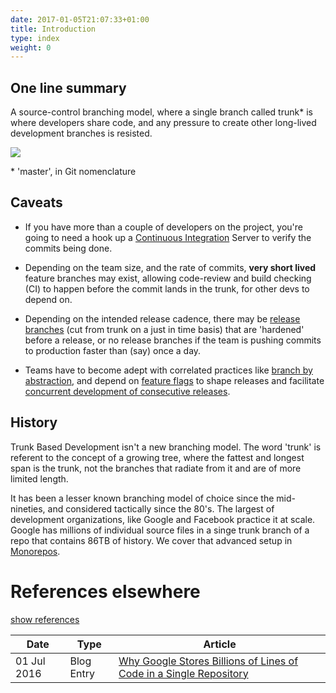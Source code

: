 ```yaml
---
date: 2017-01-05T21:07:33+01:00
title: Introduction
type: index
weight: 0
---
```


## One line summary

A source-control branching model, where a single branch called trunk* is where developers share code, and any pressure 
to create other long-lived development branches is resisted.

![](/images/trunk1.png)
  
 &ast; 'master', in Git nomenclature    
  
## Caveats

- If you have more than a couple of developers on the project, you're going to need a hook up a 
  [Continuous Integration](continuous-integration/) Server to verify the commits being done.

- Depending on the team size, and the rate of commits, **very short lived** feature branches may exist, allowing 
  code-review and build checking (CI) to happen before the commit lands in the trunk, for other devs to depend on.

- Depending on the intended release cadence, there may be [release branches](/branch-for-release/) (cut from trunk on 
  a just in time basis) that are 'hardened' before a release, or no release branches if the team is pushing commits 
  to production faster than (say) once a day.

- Teams have to become adept with correlated practices like [branch by abstraction](/branch-by-abstraction/), and 
  depend on [feature flags](/feature-flags/) to shape releases and facilitate 
  [concurrent development of consecutive releases](concurrent-development-of-consecutive-releases/).

## History

Trunk Based Development isn't a new branching model. The word 'trunk' is referent to the concept of a growing tree,
where the fattest and longest span is the trunk, not the branches that radiate from it and are of more limited length.

It has been a lesser known branching model of choice since the mid-nineties, and considered tactically since the 80's. 
The largest of development organizations, like Google and 
Facebook practice it at scale. Google has millions of individual source 
files in a singe trunk branch of a repo that contains 86TB of history. We cover that advanced setup in [Monorepos](monorepos/).

# References elsewhere

<a id="showHideRefs" href="javascript:toggleRefs();">show references</a>

Date    | Type  | Article
--------|-------|--------
01 Jul 2016 | Blog Entry | [Why Google Stores Billions of Lines of Code in a Single Repository](http://cacm.acm.org/magazines/2016/7/204032-why-google-stores-billions-of-lines-of-code-in-a-single-repository/fulltext)

